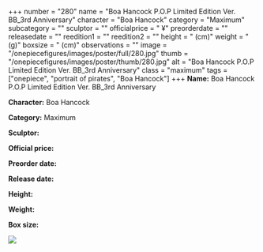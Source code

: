 +++
number = "280"
name = "Boa Hancock P.O.P Limited Edition Ver. BB_3rd Anniversary"
character = "Boa Hancock"
category = "Maximum"
subcategory = ""
sculptor = ""
officialprice = " ¥"
preorderdate = ""
releasedate = ""
reedition1 = ""
reedition2 = ""
height = " (cm)"
weight = " (g)"
boxsize = " (cm)"
observations = ""
image = "/onepiecefigures/images/poster/full/280.jpg"
thumb = "/onepiecefigures/images/poster/thumb/280.jpg"
alt = "Boa Hancock P.O.P Limited Edition Ver. BB_3rd Anniversary"
class = "maximum"
tags = ["onepiece", "portrait of pirates",  "Boa Hancock"]
+++
**Name:** Boa Hancock P.O.P Limited Edition Ver. BB_3rd Anniversary

**Character:** Boa Hancock

**Category:** Maximum 

**Sculptor:** 

**Official price:** 

**Preorder date:** 

**Release date:** 

**Height:** 

**Weight:** 

**Box size:** 

<img src="/onepiecefigures/images/poster/thumb/280.jpg">
